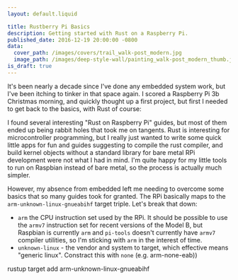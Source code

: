 ```yaml
---
layout: default.liquid

title: Rustberry Pi Basics
description: Getting started with Rust on a Raspberry Pi.
published_date: 2016-12-19 20:00:00 -0800
data:
  cover_path: /images/covers/trail_walk-post_modern.jpg
  image_path: /images/deep-style-wall/painting_walk-post_modern_thumb.jpg
is_draft: true
---
```


It's been nearly a decade since I've done any embedded system work, but I've been itching to tinker in that space again. I scored a Raspberry Pi 3b Christmas morning, and quickly thought up a first project, but first I needed to get back to the basics, with Rust of course:

I found several interesting "Rust on Raspberry Pi" guides, but most of them ended up being rabbit holes that took me on tangents. Rust is interesting for microcontroller programming, but I really just wanted to write some quick little apps for fun and guides suggesting to compile the rust compiler, and build kernel objects without a standard library for bare metal RPi development were not what I had in mind. I'm quite happy for my little tools to run on Raspbian instead of bare metal, so the process is actually much simpler.

However, my absence from embedded left me needing to overcome some basics that so many guides took for granted. The RPi basically maps to the `arm-unknown-linux-gnueabihf` target triple. Let's break that down:

- `arm` the CPU instruction set used by the RPi. It should be possible to use the `armv7` instruction set for recent versions of the Model B, but Raspbian is currently `arm` and `pi-tools` doesn't currently have `armv7` compiler utilities, so I'm sticking with `arm` in the interest of time.
- `unknown-linux` - the vendor and system to target, which effective means "generic linux". Constract this with `none` (e.g. arm-none-eab))


rustup target add arm-unknown-linux-gnueabihf
